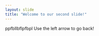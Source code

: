 ```yaml
---
layout: slide
title: "Welcome to our second slide!"
---
```

ppfbllbflpfbpl
Use the left arrow to go back!
